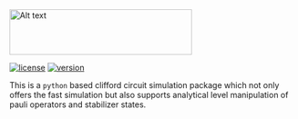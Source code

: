 <img src="/doc/logo.png" alt="Alt text" height="80" width="320">

[![license](https://img.shields.io/badge/license-New%20BSD-blue.svg)](https://opensource.org/licenses/BSD-3-Clause)  [![version](https://img.shields.io/badge/version-0.1.0-green.svg)](https://semver.org)


This is a `python` based clifford circuit simulation package which not only offers the fast simulation but also supports analytical level manipulation of pauli operators and stabilizer states. 

